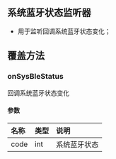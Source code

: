 ## 系统蓝牙状态监听器
- 用于监听回调系统蓝牙状态变化；

## 覆盖方法
### onSysBleStatus
回调系统蓝牙状态变化
#### 参数
| 名称          | 类型                 | 说明                |
| :------------ | :---------------------- | :------------------------- |
| code            | int                   | 系统蓝牙状态 |
